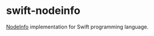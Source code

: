 # swift-nodeinfo

[NodeInfo](https://github.com/jhass/nodeinfo) implementation for Swift programming language.

